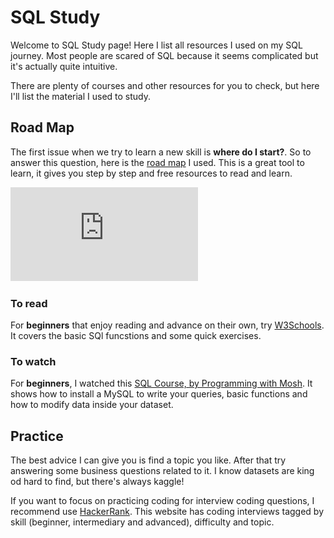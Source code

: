 # SQL Study
Welcome to SQL Study page! Here I list all resources I used on my SQL journey. Most people are scared of SQL because it seems complicated but it's actually quite intuitive.

There are plenty of courses and other resources for you to check, but here I'll list the material I used to study.

## Road Map
The first issue when we try to learn a new skill is **where do I start?**. So to answer this question, here is the [road map](https://roadmap.sh/sql) I used. This is a great tool to learn, it gives you step by step and free resources to read and learn.

![Alt text](https://github.com/Ana-Akaishi/sql-projects/blob/main/sql_study/sql_roadmap_roadmapsh.pdf)

### To read
For **beginners** that enjoy reading and advance on their own, try [W3Schools](https://www.w3schools.com/sql/default.asp). It covers the basic SQl funcstions and some quick exercises.

### To watch
For **beginners**, I watched this [SQL Course, by Programming with Mosh](https://www.youtube.com/watch?v=7S_tz1z_5bA&t=276s). It shows how to install a MySQL to write your queries, basic functions and how to modify data inside your dataset.

## Practice
The best advice I can give you is find a topic you like. After that try answering some business questions related to it. I know datasets are king od hard to find, but there's always kaggle!

If you want to focus on practicing coding for interview coding questions, I recommend use [HackerRank](https://www.hackerrank.com/). This website has coding interviews tagged by skill (beginner, intermediary and advanced), difficulty and topic.